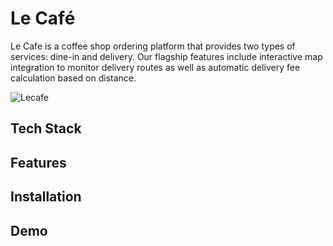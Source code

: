 # Le Café

Le Cafe is a coffee shop ordering platform that provides two types of services: dine-in and delivery. Our flagship features include
interactive map integration to monitor delivery routes as well as automatic delivery fee calculation based on distance.

![Lecafe](https://res.cloudinary.com/dsxnvgy7a/image/upload/v1733069491/Animated-web-screens-_remix_qklhzu.gif)

## Tech Stack

## Features

## Installation

## Demo
